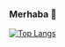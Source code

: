 ### Merhaba 👋



[![Top Langs](https://github-readme-stats.vercel.app/api/top-langs/?username=ruxxel&layout=compact)](https://github.com/ruxxel/github-readme)
